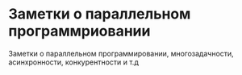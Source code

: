 # Заметки о параллельном программриовании
Заметки о параллельном программировании, многозадачности, асинхронности, конкурентности и т.д
